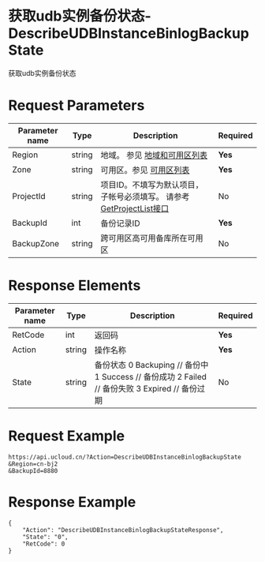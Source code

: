 # 获取udb实例备份状态-DescribeUDBInstanceBinlogBackupState

获取udb实例备份状态

# Request Parameters
|Parameter name|Type|Description|Required|
|---|---|---|---|
|Region|string|地域。 参见 [地域和可用区列表](api/summary/regionlist)|**Yes**|
|Zone|string|可用区。参见 [可用区列表](api/summary/regionlist)|**Yes**|
|ProjectId|string|项目ID。不填写为默认项目，子帐号必须填写。 请参考[GetProjectList接口](api/summary/get_project_list)|No|
|BackupId|int|备份记录ID|**Yes**|
|BackupZone|string|跨可用区高可用备库所在可用区|No|

# Response Elements
|Parameter name|Type|Description|Required|
|---|---|---|---|
|RetCode|int|返回码|**Yes**|
|Action|string|操作名称|**Yes**|
|State|string|备份状态 0 Backuping // 备份中 1 Success // 备份成功 2 Failed // 备份失败 3 Expired // 备份过期|No|

# Request Example
```
https://api.ucloud.cn/?Action=DescribeUDBInstanceBinlogBackupState
&Region=cn-bj2
&BackupId=8880
```

# Response Example
```
{
    "Action": "DescribeUDBInstanceBinlogBackupStateResponse", 
    "State": "0", 
    "RetCode": 0
}
```

